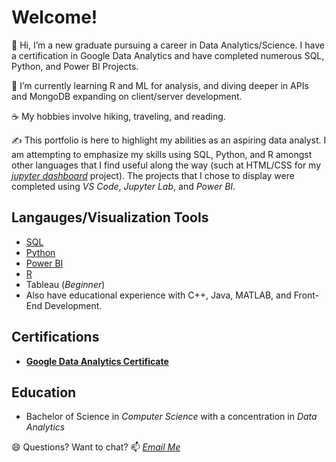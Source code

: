 # Welcome!

👋 Hi, I’m a new graduate pursuing a career in Data Analytics/Science. I have a certification in Google Data Analytics and have completed numerous SQL, Python, and Power BI Projects.

🌱 I’m currently learning R and ML for analysis, and diving deeper in APIs and MongoDB expanding on client/server development.

☕ My hobbies involve hiking, traveling, and reading.

✍️ This portfolio is here to highlight my abilities as an aspiring data analyst. I am attempting to emphasize my skills using SQL, Python, and R amongst other languages that I find useful along the way (such at HTML/CSS for my [*jupyter dashboard*]() project). The projects that I chose to display were completed using *VS Code*, *Jupyter Lab*, and *Power BI*.

## Langauges/Visualization Tools

  - [SQL](https://github.com/bdavidson16/SQL/blob/main/README.md)
  - [Python](https://github.com/bdavidson16/Python/blob/main/README.md)
  - [Power BI](https://github.com/bdavidson16/Power-BI/blob/main/README.md)
  - [R](https://github.com/bdavidson16/R)
  - Tableau (*Beginner*)
  - Also have educational experience with C++, Java, MATLAB, and Front-End Development.

## Certifications

  - **[Google Data Analytics Certificate](https://github.com/user-attachments/files/19200487/Coursera.XMI1DZCNZCTY.pdf)**

## Education
 
  - Bachelor of Science in *Computer Science* with a concentration in *Data Analytics*


😄 Questions? Want to chat? 📫 *<a href="mailto:bailey.davidson@snhu.edu">Email Me</a>*


